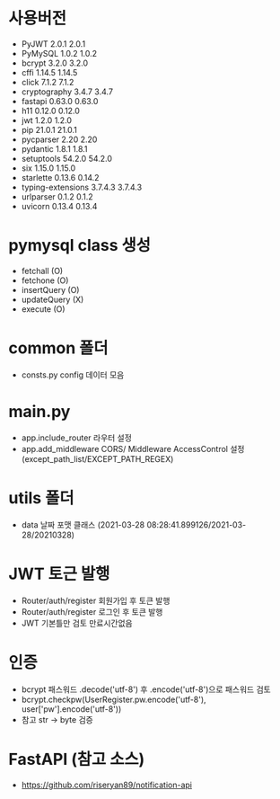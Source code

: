 # 사용버전
- PyJWT	2.0.1	2.0.1
- PyMySQL	1.0.2	1.0.2
- bcrypt	3.2.0	3.2.0
- cffi	1.14.5	1.14.5
- click	7.1.2	7.1.2
- cryptography	3.4.7	3.4.7
- fastapi	0.63.0	0.63.0
- h11	0.12.0	0.12.0
- jwt	1.2.0	1.2.0
- pip	21.0.1	21.0.1
- pycparser	2.20	2.20
- pydantic	1.8.1	1.8.1
- setuptools	54.2.0	54.2.0
- six	1.15.0	1.15.0
- starlette	0.13.6	0.14.2
- typing-extensions	3.7.4.3	3.7.4.3
- urlparser	0.1.2	0.1.2
- uvicorn	0.13.4	0.13.4

# pymysql class 생성  
- fetchall (O)
- fetchone (O)
- insertQuery (O)
- updateQuery (X)
- execute (O)

# common 폴더
- consts.py config 데이터 모음 

# main.py
- app.include_router 라우터 설정 
- app.add_middleware CORS/ Middleware AccessControl 설정 (except_path_list/EXCEPT_PATH_REGEX) 

# utils 폴더 
- data 날짜 포맷 클래스 (2021-03-28 08:28:41.899126/2021-03-28/20210328)

# JWT 토근 발행
- Router/auth/register 회원가입 후 토큰 발행 
- Router/auth/register 로그인 후 토큰 발행
- JWT 기본틀만 검토 만료시간없음 

# 인증 
- bcrypt 패스워드 .decode('utf-8') 후 .encode('utf-8')으로 패스워드 검토 
- bcrypt.checkpw(UserRegister.pw.encode('utf-8'), user['pw'].encode('utf-8')) 
- 참고 str -> byte 검증 
 
# FastAPI (참고 소스) 
- https://github.com/riseryan89/notification-api

